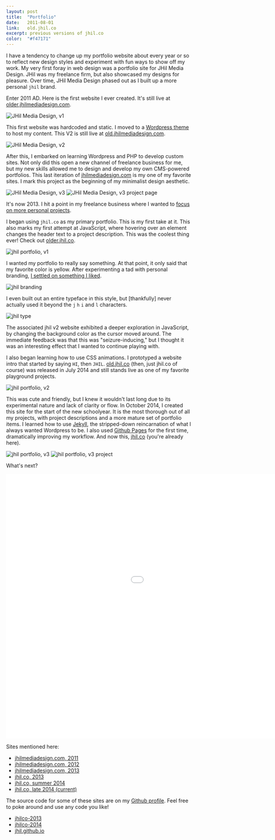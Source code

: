 ```yaml
---
layout: post
title:  "Portfolio"
date:   2011-08-01
link:	old.jhil.co
excerpt: previous versions of jhil.co
color:	"#f47171"
---
```


I have a tendency to change up my portfolio website about every year or so to reflect new design styles and experiment with fun ways to show off my work. My very first foray in web design was a portfolio site for JHil Media Design. JHil was my freelance firm, but also showcased my designs for pleasure. Over time, JHil Media Design phased out as I built up a more personal `jhil` brand.

Enter 2011 AD. Here is the first website I ever created. It's still live at [older.jhilmediadesign.com](http://older.jhilmediadesign.com).

![JHil Media Design, v1](/assets/portfolio-jhil-1.png)

This first website was hardcoded and static. I moved to a [Wordpress theme](http://themetrust.com/themes/hero/) to host my content. This V2 is still live at [old.jhilmediadesign.com](http://old.jhilmediadesign.com).

![JHil Media Design, v2](/assets/portfolio-jhil-2.png)

After this, I embarked on learning Wordpress and PHP to develop custom sites. Not only did this open a new channel of freelance business for me, but my new skills allowed me to design and develop my own CMS-powered portfolios. This last iteration of [jhilmediadesign.com](http://jhilmediadesign.com) is my one of my favorite sites. I mark this project as the beginning of my minimalist design aesthetic.

![JHil Media Design, v3](/assets/portfolio-jhil-3.png)
![JHil Media Design, v3 project page](/assets/portfolio-jhil-3-project.png)

It's now 2013. I hit a point in my freelance business where I wanted to [focus on more personal projects](https://medium.com/i-m-h-o/build-your-own-dreams-yo-32102d680e61).

I began using `jhil.co` as my primary portfolio. This is my first take at it. This also marks my first attempt at JavaScript, where hovering over an element changes the header text to a project description. This was the coolest thing ever! Check out [older.jhil.co](older.jhil.co).

![jhil portfolio, v1](/assets/portfolio-jhil-3-project.png)

I wanted my portfolio to really say something. At that point, it only said that my favorite color is yellow. After experimenting a tad with personal branding, [I settled on something I liked](https://dribbble.com/shots/1444745-JHIL).

![jhil branding](/assets/jhil-dr.png)

I even built out an entire typeface in this style, but [thankfully] never actually used it beyond the `j` `h` `i` and `l` characters.

![jhil type](/assets/jhil-type.png)

The associated jhil v2 website exhibited a deeper exploration in JavaScript, by changing the background color as the cursor moved around. The immediate feedback was that this was "seizure-inducing," but I thought it was an interesting effect that I wanted to continue playing with.

I also began learning how to use CSS animations. I prototyped a website intro that started by saying `HI`, then `JHIL`. [old.jhil.co](http://old.jhil.co/) (then, just jhil.co of course) was released in July 2014 and still stands live as one of my favorite playground projects.

![jhil portfolio, v2](/assets/portfolio-jhil-5.png)

This was cute and friendly, but I knew it wouldn't last long due to its experimental nature and lack of clarity or flow. In October 2014, I created this site for the start of the new schoolyear. It is the most thorough out of all my projects, with project descriptions and a more mature set of portfolio items. I learned how to use [Jekyll](http://jekyllrb.com/), the stripped-down reincarnation of what I always wanted Wordpress to be. I also used [Github Pages](https://pages.github.com/) for the first time, dramatically improving my workflow. And now this, [jhil.co](http://jhil.co) (you're already here).

![jhil portfolio, v3](/assets/portfolio-jhil-6.png)
![jhil portfolio, v3 project](/assets/portfolio-jhil-6-project.png)

What's next?

<div class="embed-container">
    <iframe width="1280" height="720" src="//www.youtube.com/embed/WM1RChZk1EU?rel=0&amp;showinfo=0" frameborder="0" allowfullscreen></iframe>
</div>

Sites mentioned here:

- [jhilmediadesign.com, 2011](http://older.jhilmediadesign.com)
- [jhilmediadesign.com, 2012](http://old.jhilmediadesign.com)
- [jhilmediadesign.com, 2013](http://jhilmediadesign.com)
- [jhil.co, 2013](http://older.jhil.co)
- [jhil.co, summer 2014](http://old.jhil.co)
- [jhil.co, late 2014 (current)](http://jhil.co)

The source code for some of these sites are on my [Github profile](http://github.com/jhil). Feel free to poke around and use any code you like!

- [jhilco-2013](https://github.com/jhil/jhilco-2013)
- [jhilco-2014](https://github.com/jhil/jhilco-2014)
- [jhil.github.io](https://github.com/jhil/jhil.github.io)